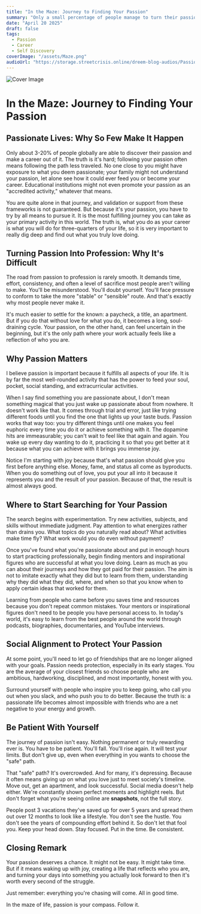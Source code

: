 ```yaml
---
title: "In the Maze: Journey to Finding Your Passion"
summary: "Only a small percentage of people manage to turn their passion into a career. This is my take into why that is, why passion matters, and how to protect it in a world that rarely understands it."
date: "April 20 2025"
draft: false
tags:
  - Passion
  - Career
  - Self Discovery
coverImage: "/assets/Maze.png"
audioUrl: "https://storage.streetcrisis.online/dreem-blog-audios/Passion.mp3"
---
```


![Cover Image](/assets/Maze.png)

# In the Maze: Journey to Finding Your Passion

## Passionate Lives: Why So Few Make It Happen

Only about 3-20% of people globally are able to discover their passion and make a career out of it. The truth is it's hard; following your passion often means following the path less traveled. No one close to you might have exposure to what you deem passionate; your family might not understand your passion, let alone see how it could ever feed you or become your career. Educational institutions might not even promote your passion as an "accredited activity," whatever that means.

You are quite alone in that journey, and validation or support from these frameworks is not guaranteed. But because it's your passion, you have to try by all means to pursue it. It is the most fulfilling journey you can take as your primary activity in this world. The truth is, what you do as your career is what you will do for three-quarters of your life, so it is very important to really dig deep and find out what you truly love doing.

## Turning Passion Into Profession: Why It's Difficult

The road from passion to profession is rarely smooth. It demands time, effort, consistency, and often a level of sacrifice most people aren't willing to make. You'll be misunderstood. You'll doubt yourself. You'll face pressure to conform to take the more "stable" or "sensible" route. And that's exactly why most people never make it.

It's much easier to settle for the known: a paycheck, a title, an apartment. But if you do that without love for what you do, it becomes a long, soul-draining cycle. Your passion, on the other hand, can feel uncertain in the beginning, but it's the only path where your work actually feels like a reflection of who you are.

## Why Passion Matters

I believe passion is important because it fulfills all aspects of your life. It is by far the most well-rounded activity that has the power to feed your soul, pocket, social standing, and extracurricular activities.

When I say find something you are passionate about, I don't mean something magical that you just wake up passionate about from nowhere. It doesn't work like that. It comes through trial and error, just like trying different foods until you find the one that lights up your taste buds. Passion works that way too: you try different things until one makes you feel euphoric every time you do it or achieve something with it. The dopamine hits are immeasurable; you can't wait to feel like that again and again. You wake up every day wanting to do it, practicing it so that you get better at it because what you can achieve with it brings you immense joy.

Notice I'm starting with joy because that's what passion should give you first before anything else. Money, fame, and status all come as byproducts. When you do something out of love, you put your all into it because it represents you and the result of your passion. Because of that, the result is almost always good.

## Where to Start Searching for Your Passion

The search begins with experimentation. Try new activities, subjects, and skills without immediate judgment. Pay attention to what energizes rather than drains you. What topics do you naturally read about? What activities make time fly? What work would you do even without payment?

Once you've found what you're passionate about and put in enough hours to start practicing professionally, begin finding mentors and inspirational figures who are successful at what you love doing. Learn as much as you can about their journeys and how they got paid for their passion. The aim is not to imitate exactly what they did but to learn from them, understanding why they did what they did, where, and when so that you know when to apply certain ideas that worked for them.

Learning from people who came before you saves time and resources because you don't repeat common mistakes. Your mentors or inspirational figures don't need to be people you have personal access to. In today's world, it's easy to learn from the best people around the world through podcasts, biographies, documentaries, and YouTube interviews.

## Social Alignment to Protect Your Passion

At some point, you'll need to let go of friendships that are no longer aligned with your goals. Passion needs protection, especially in its early stages. You are the average of your closest friends so choose people who are ambitious, hardworking, disciplined, and most importantly, honest with you.

Surround yourself with people who inspire you to keep going, who call you out when you slack, and who push you to do better. Because the truth is: a passionate life becomes almost impossible with friends who are a net negative to your energy and growth.

## Be Patient With Yourself

The journey of passion isn't easy. Nothing permanent or truly rewarding ever is. You have to be patient. You'll fall. You'll rise again. It will test your limits. But don't give up, even when everything in you wants to choose the "safe" path.

That "safe" path? It's overcrowded. And for many, it's depressing. Because it often means giving up on what you love just to meet society's timeline. Move out, get an apartment, and look successful. Social media doesn't help either. We're constantly shown perfect moments and highlight reels. But don't forget what you're seeing online are **snapshots**, not the full story.

People post 3 vacations they've saved up for over 5 years and spread them out over 12 months to look like a lifestyle. You don't see the hustle. You don't see the years of compounding effort behind it. So don't let that fool you. Keep your head down. Stay focused. Put in the time. Be consistent.

## Closing Remark

Your passion deserves a chance. It might not be easy. It might take time. But if it means waking up with joy, creating a life that reflects who you are, and turning your days into something you actually look forward to then it's worth every second of the struggle.

Just remember: everything you're chasing will come. All in good time.

In the maze of life, passion is your compass. Follow it.

